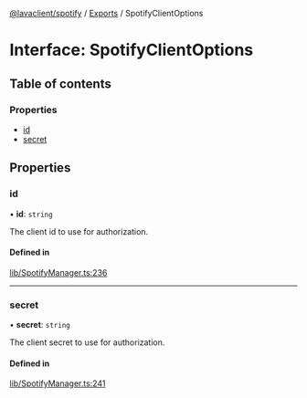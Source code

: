 [@lavaclient/spotify](../README.md) / [Exports](../modules.md) / SpotifyClientOptions

# Interface: SpotifyClientOptions

## Table of contents

### Properties

- [id](SpotifyClientOptions.md#id)
- [secret](SpotifyClientOptions.md#secret)

## Properties

### id

• **id**: `string`

The client id to use for authorization.

#### Defined in

[lib/SpotifyManager.ts:236](https://github.com/lavaclient/plugins/blob/072af81/packages/spotify/src/lib/SpotifyManager.ts#L236)

___

### secret

• **secret**: `string`

The client secret to use for authorization.

#### Defined in

[lib/SpotifyManager.ts:241](https://github.com/lavaclient/plugins/blob/072af81/packages/spotify/src/lib/SpotifyManager.ts#L241)
